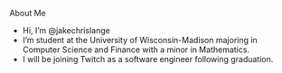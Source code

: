 About Me
- Hi, I’m @jakechrislange
- I’m student at the University of Wisconsin-Madison majoring in Computer Science and Finance with a minor in Mathematics.
- I will be joining Twitch as a software engineer following graduation.
<!---
jakechrislange/jakechrislange is a ✨ speecial ✨ repository because its `README.md` (this file) appears on your GitHub profile.
You can click the Preview link to take a look at your changes.
--->
